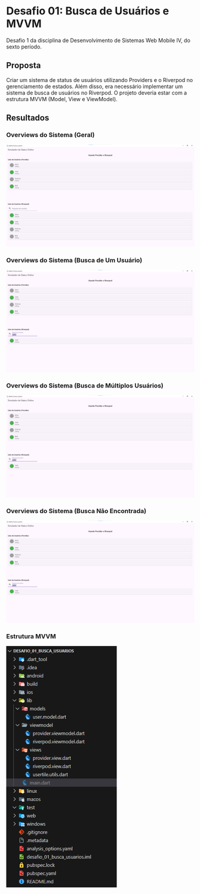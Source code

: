 # Desafio 01: Busca de Usuários e MVVM

Desafio 1 da disciplina de Desenvolvimento de Sistemas Web Mobile IV, do sexto período.

## Proposta

Criar um sistema de status de usuários utilizando Providers e o Riverpod no gerenciamento de estados. Além disso, era necessário implementar um sistema de busca de usuários no Riverpod. O projeto deveria estar com a estrutura MVVM (Model, View e ViewModel).

## Resultados

### Overviews do Sistema (Geral)
<img src="assets/github/overview-1.png" alt="overview">

### Overviews do Sistema (Busca de Um Usuário)
<img src="assets/github/overview-2.png" alt="overview">

### Overviews do Sistema (Busca de Múltiplos Usuários)
<img src="assets/github/overview-2.png" alt="overview">

### Overviews do Sistema (Busca Não Encontrada)
<img src="assets/github/overview-2.png" alt="overview">

### Estrutura MVVM
<img src="assets/github/mvvm.png" alt="mvvm-structure">
